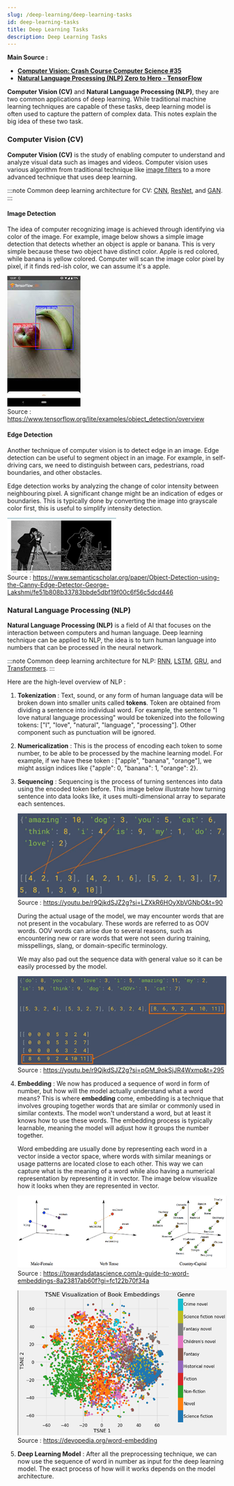 ```yaml
---
slug: /deep-learning/deep-learning-tasks
id: deep-learning-tasks
title: Deep Learning Tasks
description: Deep Learning Tasks
---
```


**Main Source :**

- **[Computer Vision: Crash Course Computer Science #35](https://youtu.be/-4E2-0sxVUM?si=esiowhAGazbKCE69)**
- **[Natural Language Processing (NLP) Zero to Hero - TensorFlow](https://youtube.com/playlist?list=PLQY2H8rRoyvzDbLUZkbudP-MFQZwNmU4S&si=OiQ5WW7RD5bJ0UZ8)**

**Computer Vision (CV)** and **Natural Language Processing (NLP)**, they are two common applications of deep learning. While traditional machine learning techniques are capable of these tasks, deep learning model is often used to capture the pattern of complex data. This notes explain the big idea of these two task.

### Computer Vision (CV)

**Computer Vision (CV)** is the study of enabling computer to understand and analyze visual data such as images and videos. Computer vision uses various algorithm from traditional technique like [image filters](/computer-graphics/signal-processing#image-filters) to a more advanced technique that uses deep learning.

:::note
Common deep learning architecture for CV: [CNN](/deep-learning/cnn), [ResNet](/deep-learning/resnet), and [GAN](/deep-learning/gan).
:::

#### Image Detection

The idea of computer recognizing image is achieved through identifying via color of the image. For example, image below shows a simple image detection that detects whether an object is apple or banana. This is very simple because these two object have distinct color. Apple is red colored, while banana is yellow colored. Computer will scan the image color pixel by pixel, if it finds red-ish color, we can assume it's a apple.

![Detecting banana vs apple](./image-detection.jpeg)  
Source : https://www.tensorflow.org/lite/examples/object_detection/overview

#### Edge Detection

Another technique of computer vision is to detect edge in an image. Edge detection can be useful to segment object in an image. For example, in self-driving cars, we need to distinguish between cars, pedestrians, road boundaries, and other obstacles.

Edge detection works by analyzing the change of color intensity between neighbouring pixel. A significant change might be an indication of edges or boundaries. This is typically done by converting the image into grayscale color first, this is useful to simplify intensity detection.

![Edge detection of a person](./edge-detection.png)  
Source : https://www.semanticscholar.org/paper/Object-Detection-using-the-Canny-Edge-Detector-George-Lakshmi/fe51b808b33783bbde5dbf19f00c6f56c5dcd446

### Natural Language Processing (NLP)

**Natural Language Processing (NLP)** is a field of AI that focuses on the interaction between computers and human language. Deep learning technique can be applied to NLP, the idea is to turn human language into numbers that can be processed in the neural network.

:::note
Common deep learning architecture for NLP: [RNN](/deep-learning/rnn), [LSTM](/deep-learning/lstm), [GRU](/deep-learning/gru), and [Transformers](/deep-learning/transformers/transformers-architecture).
:::

Here are the high-level overview of NLP :

1. **Tokenization** : Text, sound, or any form of human language data will be broken down into smaller units called **tokens**. Token are obtained from dividing a sentence into individual word. For example, the sentence "I love natural language processing" would be tokenized into the following tokens: ["I", "love", "natural", "language", "processing"]. Other component such as punctuation will be ignored.

2. **Numericalization** : This is the process of encoding each token to some number, to be able to be processed by the machine learning model. For example, if we have these token : ["apple", "banana", "orange"], we might assign indices like {"apple": 0, "banana": 1, "orange": 2}.

3. **Sequencing** : Sequencing is the process of turning sentences into data using the encoded token before. This image below illustrate how turning sentence into data looks like, it uses multi-dimensional array to separate each sentences.

   ![Example of sequencing](./sequencing.png)  
   Source : https://youtu.be/r9QjkdSJZ2g?si=LZXkR6HOyXbVGNbO&t=90

   During the actual usage of the model, we may encounter words that are not present in the vocabulary. These words are referred to as OOV words. OOV words can arise due to several reasons, such as encountering new or rare words that were not seen during training, misspellings, slang, or domain-specific terminology.

   We may also pad out the sequence data with general value so it can be easily processed by the model.

   ![Padding zero to each sequence](./sequnce-pad.png)  
   Source : https://youtu.be/r9QjkdSJZ2g?si=pGM_9okSjJR4Wxmp&t=295

4. **Embedding** : We now has produced a sequence of word in form of number, but how will the model actually understand what a word means? This is where **embedding** come, embedding is a technique that involves grouping together words that are similar or commonly used in similar contexts. The model won't understand a word, but at least it knows how to use these words. The embedding process is typically learnable, meaning the model will adjust how it groups the number together.

   Word embedding are usually done by representing each word in a vector inside a vector space, where words with similar meanings or usage patterns are located close to each other. This way we can capture what is the meaning of a word while also having a numerical representation by representing it in vector. The image below visualize how it looks when they are represented in vector.

   ![Word embedding example](./word-embedding.png)  
   Source : https://towardsdatascience.com/a-guide-to-word-embeddings-8a23817ab60f?gi=fc122b70f34a

   ![Big set of word embedding](./word-embedding-2.png)  
   Source : https://devopedia.org/word-embedding

5. **Deep Learning Model** : After all the preprocessing technique, we can now use the sequence of word in number as input for the deep learning model. The exact process of how will it works depends on the model architecture.
